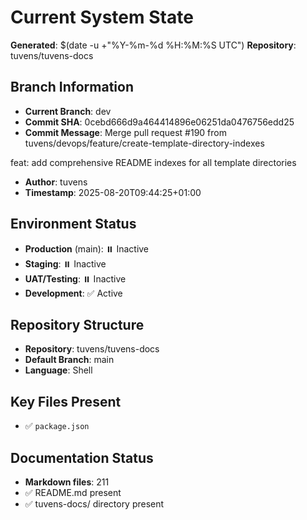 # Current System State
**Generated**: $(date -u +"%Y-%m-%d %H:%M:%S UTC")
**Repository**: tuvens/tuvens-docs

## Branch Information
- **Current Branch**: dev
- **Commit SHA**: 0cebd666d9a464414896e06251da0476756edd25
- **Commit Message**: Merge pull request #190 from tuvens/devops/feature/create-template-directory-indexes

feat: add comprehensive README indexes for all template directories
- **Author**: tuvens
- **Timestamp**: 2025-08-20T09:44:25+01:00

## Environment Status
- **Production** (main): ⏸️ Inactive
- **Staging**: ⏸️ Inactive
- **UAT/Testing**: ⏸️ Inactive
- **Development**: ✅ Active

## Repository Structure
- **Repository**: tuvens/tuvens-docs
- **Default Branch**: main
- **Language**: Shell

## Key Files Present
- ✅ `package.json`

## Documentation Status
- **Markdown files**: 211
- ✅ README.md present
- ✅ tuvens-docs/ directory present
